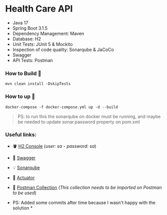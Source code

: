 # Health Care API

* Java 17
* Spring Boot 3.1.5
* Dependency Management: Maven
* Database: H2
* Unit Tests: JUnit 5 & Mockito
* Inspection of code quality: Sonarqube & JaCoCo
* Swagger
* API Tests: Postman

### How to Build :hammer:

```shell
mvn clean install -DskipTests
```

### How to up :whale2:

```shell
docker-compose -f docker-compose.yml up -d --build
```

> PS: to run this the sonarqube on docker must be running, and maybe be needed to update sonar.password property on pom.xml

### Useful links:

* :bucket: [H2 Console](http://localhost:8080/h2) (*user: sa - password: sa*)
* :green_book: [Swagger](http://localhost:8080/swagger-ui/index.html)
* :bulb: [Sonarqube](https://sonarcloud.io/project/overview?id=Gaboso_health-api)
* :cop: [Actuator](http://localhost:8080/management)
* :rocket: [Postman Collection](postman/MedicalRecords.postman_collection.json) (*This collection needs to be imported on Postman to be used*)

* PS: Added some commits after time because I wasn't happy with the solution *